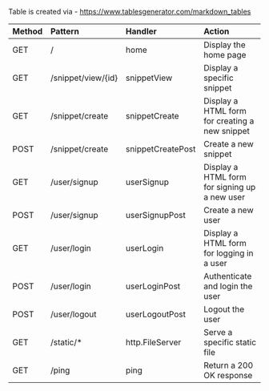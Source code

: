 Table is created via - https://www.tablesgenerator.com/markdown_tables

| Method | Pattern            | Handler           | Action                                         |
|:-------|:-------------------|:------------------|:-----------------------------------------------|
| GET    | /                  | home              | Display the home page                          |
| GET    | /snippet/view/{id} | snippetView       | Display a specific snippet                     |
| GET    | /snippet/create    | snippetCreate     | Display a HTML form for creating a new snippet |
| POST   | /snippet/create    | snippetCreatePost | Create a new snippet                           |
| GET    | /user/signup       | userSignup        | Display a HTML form for signing up a new user  |
| POST   | /user/signup       | userSignupPost    | Create a new user                              |
| GET    | /user/login        | userLogin         | Display a HTML form for logging in a user      |
| POST   | /user/login        | userLoginPost     | Authenticate and login the user                |
| POST   | /user/logout       | userLogoutPost    | Logout the user                                |
| GET    | /static/*          | http.FileServer   | Serve a specific static file                   |
| GET    | /ping              | ping              | Return a 200 OK response                       |
